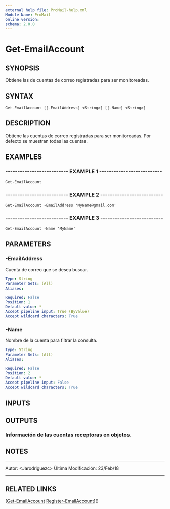 ```yaml
---
external help file: ProMail-help.xml
Module Name: ProMail
online version: 
schema: 2.0.0
---
```


# Get-EmailAccount

## SYNOPSIS
Obtiene las de cuentas de correo registradas para ser monitoreadas.

## SYNTAX

```
Get-EmailAccount [[-EmailAddress] <String>] [[-Name] <String>]
```

## DESCRIPTION
Obtiene las cuentas de correo registradas para ser monitoreadas.
Por defecto se muestran todas las cuentas.

## EXAMPLES

### -------------------------- EXAMPLE 1 --------------------------
```
Get-EmailAccount
```

### -------------------------- EXAMPLE 2 --------------------------
```
Get-EmailAccount -EmailAddress 'MyName@gmail.com'
```

### -------------------------- EXAMPLE 3 --------------------------
```
Get-EmailAccount -Name 'MyName'
```

## PARAMETERS

### -EmailAddress
Cuenta de correo que se desea buscar.

```yaml
Type: String
Parameter Sets: (All)
Aliases: 

Required: False
Position: 1
Default value: *
Accept pipeline input: True (ByValue)
Accept wildcard characters: True
```

### -Name
Nombre de la cuenta para filtrar la consulta.

```yaml
Type: String
Parameter Sets: (All)
Aliases: 

Required: False
Position: 2
Default value: *
Accept pipeline input: False
Accept wildcard characters: True
```

## INPUTS

## OUTPUTS

### Información de las cuentas receptoras en objetos.

## NOTES
---------------------------------------------------------
Autor: \<Jarodriguezc\>
Última Modificación: 23/Feb/18

---------------------------------------------------------

## RELATED LINKS

[[Get-EmailAccount](Get-EmailAccount.md)
[Register-EmailAccount](Register-EmailAccount.md)]()

